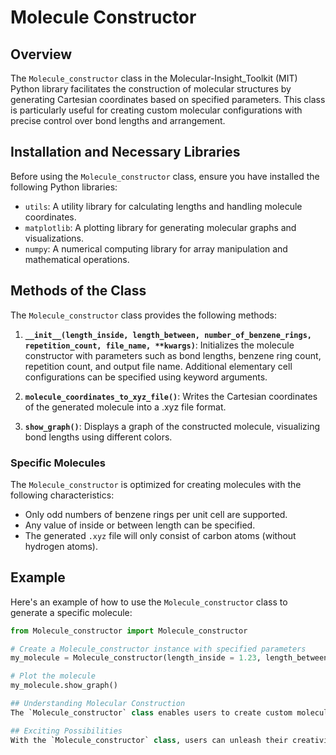 # Molecule Constructor

## Overview
The `Molecule_constructor` class in the Molecular-Insight_Toolkit (MIT) Python library facilitates the construction of molecular structures by generating Cartesian coordinates based on specified parameters. This class is particularly useful for creating custom molecular configurations with precise control over bond lengths and arrangement. 

## Installation and Necessary Libraries
Before using the `Molecule_constructor` class, ensure you have installed the following Python libraries:
- `utils`: A utility library for calculating lengths and handling molecule coordinates.
- `matplotlib`: A plotting library for generating molecular graphs and visualizations.
- `numpy`: A numerical computing library for array manipulation and mathematical operations.

## Methods of the Class
The `Molecule_constructor` class provides the following methods:

1. **`__init__(length_inside, length_between, number_of_benzene_rings, repetition_count, file_name, **kwargs)`**: Initializes the molecule constructor with parameters such as bond lengths, benzene ring count, repetition count, and output file name. Additional elementary cell configurations can be specified using keyword arguments.

2. **`molecule_coordinates_to_xyz_file()`**: Writes the Cartesian coordinates of the generated molecule into a .xyz file format.

3. **`show_graph()`**: Displays a graph of the constructed molecule, visualizing bond lengths using different colors.

### Specific Molecules
The `Molecule_constructor` is optimized for creating molecules with the following characteristics:
- Only odd numbers of benzene rings per unit cell are supported.
- Any value of inside or between length can be specified.
- The generated `.xyz` file will only consist of carbon atoms (without hydrogen atoms).

## Example
Here's an example of how to use the `Molecule_constructor` class to generate a specific molecule:

```python
from Molecule_constructor import Molecule_constructor

# Create a Molecule_constructor instance with specified parameters
my_molecule = Molecule_constructor(length_inside = 1.23, length_between = 1.51, number_of_benzene_rings = 3, repetition_count = 12, file_name = "molecule", cell1=[1.25, 1.42, 5, [3,10]], cell2=[1.33, 1.21, 9, [8]], cell3=[1.55, 1.32, 1, [4]])

# Plot the molecule
my_molecule.show_graph()

## Understanding Molecular Construction
The `Molecule_constructor` class enables users to create custom molecular structures with precision and flexibility. By specifying parameters such as bond lengths, benzene ring count, and repetition count, researchers and students can generate complex molecular configurations for various applications. Understanding molecular construction is essential for exploring the relationship between molecular geometry and chemical properties.

## Exciting Possibilities
With the `Molecule_constructor` class, users can unleash their creativity in molecular design and exploration. Whether simulating novel organic compounds or studying crystal structures, this class offers a powerful tool for advancing research and education in chemistry and materials science. From simple organic molecules to intricate polymers, the possibilities are endless with the Molecular-Insight_Toolkit.
